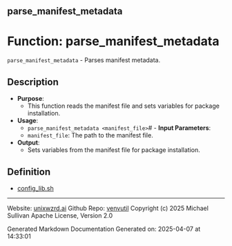 ## parse_manifest_metadata
# Function: parse_manifest_metadata
`parse_manifest_metadata` - Parses manifest metadata.
## Description
- **Purpose**:
  - This function reads the manifest file and sets variables for package installation.
- **Usage**:
  - `parse_manifest_metadata <manifest_file>`# - **Input Parameters**:
  - `manifest_file`: The path to the manifest file.
- **Output**:
  - Sets variables from the manifest file for package installation.

## Definition 

* [config_lib.sh](../config_lib_sh.md)
---

Website: [unixwzrd.ai](https://unixwzrd.ai)
Github Repo: [venvutil](https://github.com/unixwzrd/venvutil)
Copyright (c) 2025 Michael Sullivan
Apache License, Version 2.0

Generated Markdown Documentation
Generated on: 2025-04-07 at 14:33:01
